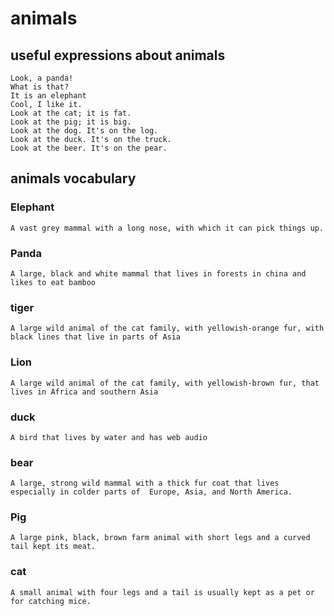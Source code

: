 # animals
## useful expressions about animals

	Look, a panda!
	What is that?
	It is an elephant
	Cool, I like it.
	Look at the cat; it is fat.
	Look at the pig; it is big.
	Look at the dog. It's on the log.
	Look at the duck. It's on the truck.
	Look at the beer. It's on the pear.

## animals vocabulary

### Elephant 
	A vast grey mammal with a long nose, with which it can pick things up.
### Panda 
	A large, black and white mammal that lives in forests in china and likes to eat bamboo
###  tiger 
	A large wild animal of the cat family, with yellowish-orange fur, with black lines that live in parts of Asia
### Lion  
	A large wild animal of the cat family, with yellowish-brown fur, that lives in Africa and southern Asia
### duck 
	A bird that lives by water and has web audio
### bear 
	A large, strong wild mammal with a thick fur coat that lives especially in colder parts of  Europe, Asia, and North America.
### Pig 
	A large pink, black, brown farm animal with short legs and a curved tail kept its meat.
### cat 
	A small animal with four legs and a tail is usually kept as a pet or for catching mice.

